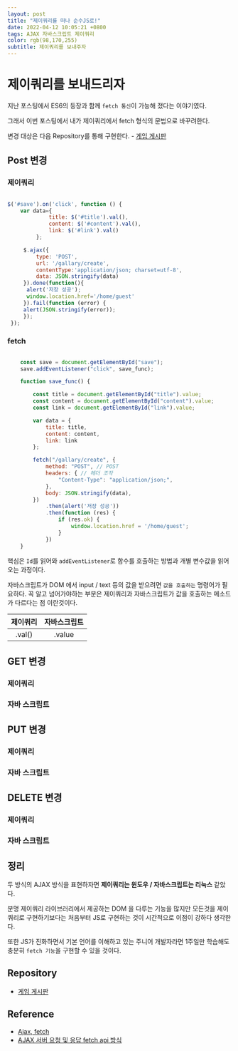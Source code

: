 ```yaml
---
layout: post 
title: "제이쿼리를 떠나 순수JS로!"
date: 2022-04-12 10:05:21 +0800
tags: AJAX 자바스크립트 제이쿼리
color: rgb(98,170,255)
subtitle: 제이쿼리를 보내주자
---
```

 
# 제이쿼리를 보내드리자

지난 포스팅에서 ES6의 등장과 함께 `fetch 통신`이 가능해 졌다는 이야기였다.

그래서 이번 포스팅에서 내가 제이쿼리에서 fetch 형식의 문법으로 바꾸려한다.

변경 대상은 다음 Repository를 통해 구현한다.
    - [게임 게시판](https://github.com/KIM-JS-95/CutLinePages.git)

## Post 변경

### 제이쿼리

``` javascript

$('#save').on('click', function () {
    var data={
             title: $('#title').val(),
             content: $('#content').val(),
             link: $('#link').val()
         };

     $.ajax({
         type: 'POST',
         url: '/gallary/create',
         contentType:'application/json; charset=utf-8',
         data: JSON.stringify(data)
     }).done(function(){
      alert('저장 성공');
      window.location.href='/home/guest'
     }).fail(function (error) {
     alert(JSON.stringify(error));
     });
 });

```

### fetch

``` javascript

    const save = document.getElementById("save");
    save.addEventListener("click", save_func);

    function save_func() {

        const title = document.getElementById("title").value;
        const content = document.getElementById("content").value;
        const link = document.getElementById("link").value;

        var data = {
            title: title,
            content: content,
            link: link
        };

        fetch("/gallary/create", {
            method: "POST", // POST
            headers: { // 헤더 조작
                "Content-Type": "application/json;",
            },
            body: JSON.stringify(data),
        })
            .then(alert('저장 성공'))
            .then(function (res) {
                if (res.ok) {
                    window.location.href = '/home/guest';
                }
            })
    }

```

핵심은
 `Id`를 읽어와 `addEventListener`로 함수를 호출하는 방법과 개별 변수값을 읽어오는 과정이다.

 자바스크립트가 DOM 에서 input / text 등의 값을 받으려면 `값을 호출하는` 명령어가 필요하다.
 꼭 알고 넘어가야하는 부분은 제이쿼리과 자바스크립트가 값을 호출하는 메소드가 다르다는 점 이란것이다.

 |제이쿼리|자바스크립트|
 |:---:|:---:|
 |.val()|.value|



## GET 변경

### 제이쿼리
### 자바 스크립트


## PUT 변경

### 제이쿼리
### 자바 스크립트



## DELETE 변경

### 제이쿼리
### 자바 스크립트

## 정리

두 방식의 AJAX 방식을 표현하자면 <b>제이쿼리는 윈도우 / 자바스크립트는 리눅스</b> 같았다.

분명 제이쿼리 라이브러리에서 제공하는 DOM 을 다루는 기능을 많지만
모든것을 제이쿼리로 구현하기보다는 처음부터 JS로 구현하는 것이 시간적으로 이점이 강하다 생각한다.

또한 JS가 진화하면서 기본 언어를 이해하고 있는 주니어 개발자라면 1주일만 학습해도 충분히 `fetch 기능`을 구현할 수 있을 것이다.


## Repository
- [게임 게시판](https://github.com/KIM-JS-95/CutLinePages.git)

## Reference
- [Ajax, fetch](https://velog.io/@ksh4820/Ajax-fetch)
- [AJAX 서버 요청 및 응답 fetch api 방식](https://inpa.tistory.com/entry/JS-%F0%9F%93%9A-AJAX-%EC%84%9C%EB%B2%84-%EC%9A%94%EC%B2%AD-%EB%B0%8F-%EC%9D%91%EB%8B%B5-fetch-api-%EB%B0%A9%EC%8B%9D)